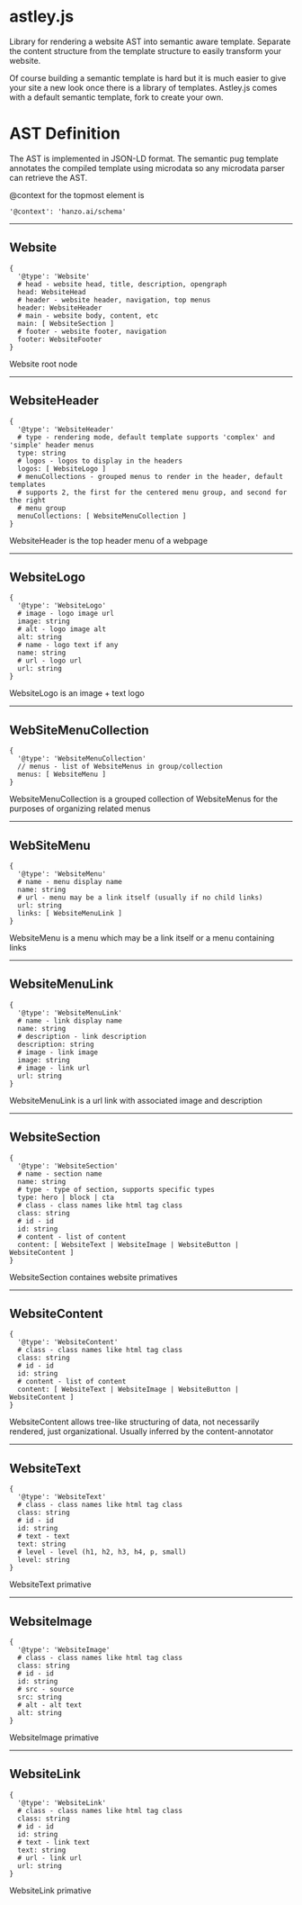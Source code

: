 # astley.js

Library for rendering a website AST into semantic aware template.  Separate the
content structure from the template structure to easily transform your website.

Of course building a semantic template is hard but it is much easier to give
your site a new look once there is a library of templates.  Astley.js comes
with a default semantic template, fork to create your own.

# AST Definition

The AST is implemented in JSON-LD format.  The semantic pug template annotates
the compiled template using microdata so any microdata parser can retrieve the
AST.

@context for the topmost element is

```
'@context': 'hanzo.ai/schema'
```

---

## Website

```
{
  '@type': 'Website'
  # head - website head, title, description, opengraph
  head: WebsiteHead
  # header - website header, navigation, top menus
  header: WebsiteHeader
  # main - website body, content, etc
  main: [ WebsiteSection ]
  # footer - website footer, navigation
  footer: WebsiteFooter
}
```

Website root node

---

## WebsiteHeader

```
{
  '@type': 'WebsiteHeader'
  # type - rendering mode, default template supports 'complex' and 'simple' header menus
  type: string
  # logos - logos to display in the headers
  logos: [ WebsiteLogo ]
  # menuCollections - grouped menus to render in the header, default templates
  # supports 2, the first for the centered menu group, and second for the right
  # menu group
  menuCollections: [ WebsiteMenuCollection ]
}
```

WebsiteHeader is the top header menu of a webpage

---

## WebsiteLogo

```
{
  '@type': 'WebsiteLogo'
  # image - logo image url
  image: string
  # alt - logo image alt
  alt: string
  # name - logo text if any
  name: string
  # url - logo url
  url: string
}
```

WebsiteLogo is an image + text logo

---

## WebSiteMenuCollection

```
{
  '@type': 'WebsiteMenuCollection'
  // menus - list of WebsiteMenus in group/collection
  menus: [ WebsiteMenu ]
}
```

WebsiteMenuCollection is a grouped collection of WebsiteMenus for the purposes
of organizing related menus

---

## WebSiteMenu

```
{
  '@type': 'WebsiteMenu'
  # name - menu display name
  name: string
  # url - menu may be a link itself (usually if no child links)
  url: string
  links: [ WebsiteMenuLink ]
}
```

WebsiteMenu is a menu which may be a link itself or a menu containing links

---

## WebsiteMenuLink

```
{
  '@type': 'WebsiteMenuLink'
  # name - link display name
  name: string
  # description - link description
  description: string
  # image - link image
  image: string
  # image - link url
  url: string
}
```

WebsiteMenuLink is a url link with associated image and description

---

## WebsiteSection

```
{
  '@type': 'WebsiteSection'
  # name - section name
  name: string
  # type - type of section, supports specific types
  type: hero | block | cta
  # class - class names like html tag class
  class: string
  # id - id
  id: string
  # content - list of content
  content: [ WebsiteText | WebsiteImage | WebsiteButton | WebsiteContent ]
}
```

WebsiteSection containes website primatives

---

## WebsiteContent

```
{
  '@type': 'WebsiteContent'
  # class - class names like html tag class
  class: string
  # id - id
  id: string
  # content - list of content
  content: [ WebsiteText | WebsiteImage | WebsiteButton | WebsiteContent ]
}
```

WebsiteContent allows tree-like structuring of data, not necessarily rendered,
just organizational.  Usually inferred by the content-annotator

---

## WebsiteText

```
{
  '@type': 'WebsiteText'
  # class - class names like html tag class
  class: string
  # id - id
  id: string
  # text - text
  text: string
  # level - level (h1, h2, h3, h4, p, small)
  level: string
}
```

WebsiteText primative

---

## WebsiteImage

```
{
  '@type': 'WebsiteImage'
  # class - class names like html tag class
  class: string
  # id - id
  id: string
  # src - source
  src: string
  # alt - alt text
  alt: string
}
```

WebsiteImage primative

---

## WebsiteLink

```
{
  '@type': 'WebsiteLink'
  # class - class names like html tag class
  class: string
  # id - id
  id: string
  # text - link text
  text: string
  # url - link url
  url: string
}
```

WebsiteLink primative
